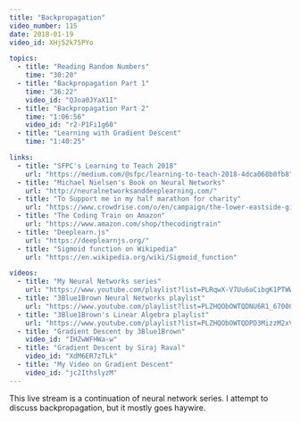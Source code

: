 ```yaml
---
title: "Backpropagation"
video_number: 115
date: 2018-01-19
video_id: XHj52k75PYo

topics:
  - title: "Reading Random Numbers"
    time: "30:20"
  - title: "Backpropagation Part 1"
    time: "36:22"
    video_id: "QJoa0JYaX1I"
  - title: "Backpropagation Part 2"
    time: "1:06:56"
    video_id: "r2-P1Fi1g60"
  - title: "Learning with Gradient Descent"
    time: "1:40:25"

links:
  - title: "SFPC's Learning to Teach 2018"
    url: "https://medium.com/@sfpc/learning-to-teach-2018-4dca068b0fb8"
  - title: "Michael Nielsen's Book on Neural Networks"
    url: "http://neuralnetworksanddeeplearning.com/"
  - title: "To Support me in my half marathon for charity"
    url: "https://www.crowdrise.com/o/en/campaign/the-lower-eastside-girls-club-nyc-half-2018/shiffman"
  - title: "The Coding Train on Amazon"
    url: "https://www.amazon.com/shop/thecodingtrain"
  - title: "Deeplearn.js"
    url: "https://deeplearnjs.org/"
  - title: "Sigmoid function on Wikipedia"
    url: "https://en.wikipedia.org/wiki/Sigmoid_function"

videos:
  - title: "My Neural Networks series"
    url: "https://www.youtube.com/playlist?list=PLRqwX-V7Uu6aCibgK1PTWWu9by6XFdCfh"
  - title: "3Blue1Brown Neural Networks playlist"
    url: "https://www.youtube.com/playlist?list=PLZHQObOWTQDNU6R1_67000Dx_ZCJB-3pi"
  - title: "3Blue1Brown's Linear Algebra playlist"
    url: "https://www.youtube.com/playlist?list=PLZHQObOWTQDPD3MizzM2xVFitgF8hE_ab"
  - title: "Gradient Descent by 3Blue1Brown"
    video_id: "IHZwWFHWa-w"
  - title: "Gradient Descent by Siraj Raval"
    video_id: "XdM6ER7zTLk"
  - title: "My Video on Gradient Descent"
    video_id: "jc2IthslyzM"
---
```


This live stream is a continuation of neural network series. I attempt to discuss backpropagation, but it mostly goes haywire.
